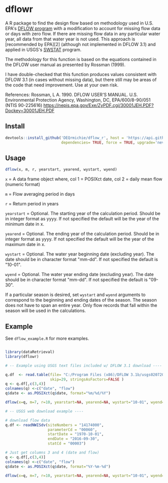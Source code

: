# dflowr

A R package to find the design flow based on methodology used in U.S. EPA's [DFLOW program][1]
with a modification to account for missing flow data or days with zero flow. 
If there are missing flow data in any particular water year, all data from that water year is not used. 
This approach is [recommended by EPA][2] (although not implemented in DFLOW 3.1) 
and applied in USGS's [SWSTAT][3] program. 

The methodology for this function is based on the equations contained in the DFLOW user manual 
as presented by Rossman (1999).

I have double-checked that this function produces values consistent 
with DFLOW 3.1 (in cases without missing data), but there still may be areas 
of the code that need improvement. Use at your own risk.

References:
Rossman, L A. 1990. DFLOW USER'S MANUAL. U.S. Environmental Protection Agency, 
Washington, DC, EPA/600/8-90/051 (NTIS 90-225616) https://nepis.epa.gov/Exe/ZyPDF.cgi/30001JEH.PDF?Dockey=30001JEH.PDF

[1]: https://www.epa.gov/ceam/dflow
[1]: https://www.epa.gov/ceam/technical-support-dflow#xqy
[3]: https://water.usgs.gov/software/SWSTAT/

## Install

```R
devtools::install_github('DEQrmichie/dflow_r', host = 'https://api.github.com', 
                         dependencies= TRUE, force = TRUE, upgrade='never')
```

## Usage

```R
dflow(x, m, r, yearstart, yearend, wystart, wyend)
```

`x` = A data frame object where,
	col 1 = POSIXct date,
	col 2 = daily mean flow (numeric format)

`m` = Flow averaging period in days

`r` = Return period in years

`yearstart` = Optional. The starting year of the calculation period. 
				Should be in integer format as yyyy. If not specified the 
				default will be the year of the minimum date in x.

`yearend` = 	Optional. The ending year of the calculation period. 
				Should be in integer format as yyyy. If not specified the 
				default will be the year of the maximum date in x.

`wystart` = Optional. The water year beginning date (excluding year). The date 
			 should be in character format "mm-dd". If not specified the default is "10-01".

`wyend` = Optional. The water year ending date (excluding year). The date should be in 
		   character format "mm-dd". If not specified the default is "09-30".

If a particular season is desired, set `wystart` and `wyend` arguments to correspond to the beginning and ending dates of the season. The season does not have to span an entire year. Only flow records that fall within the season will be used in the calculations.

## Example

See `dflow_example.R` for more examples.

```R

library(dataRetrieval)
library(dflowr)

# -- Example using USGS text files included w/ DFLOW 3.1 download ----

q.df  <- read.table(file= "C:/Program Files (x86)/DFLOW 3.1b/usgs02072000.txt", header = TRUE, sep ="\t", 
                    skip=29, stringsAsFactors=FALSE )
q <- q.df[,c(3,4)]
colnames(q) <-c("date", "flow")
q$date <- as.POSIXct(q$date, format="%m/%d/%Y")

dflow(x=q, m=7, r=10, yearstart=NA, yearend=NA, wystart="10-01", wyend="09-30")

# -- USGS web download example ----

# download flow data
q.df <- readNWISdv(siteNumbers = "14174000",
                   parameterCd = "00060",
                   startDate = "1970-10-01",
                   endDate = "2016-09-30",
                   statCd = "00003")

# Just get columns 3 and 4 (date and flow)
q <- q.df[,c(3,4)]
colnames(q) <-c("date", "flow")
q$date <- as.POSIXct(q$date, format="%Y-%m-%d")

dflow(x=q, m=7, r=10, yearstart=NA, yearend=NA, wystart="10-01", wyend="09-30")
```